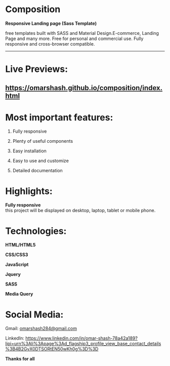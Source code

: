 # Composition
**Responsive Landing page (Sass Template)**

free templates built with SASS and Material Design.E-commerce, Landing Page and many more. Free for personal and commercial use. Fully responsive and cross-browser compatible.

________

# Live Previews:

## https://omarshash.github.io/composition/index.html

# Most important features:

1. Fully responsive

2. Plenty of useful components

3. Easy installation

4. Easy to use and customize

5. Detailed documentation

# Highlights:

**Fully responsive**  
this project will be displayed on desktop, laptop, tablet or mobile phone.

# Technologies:

**HTML/HTML5**

**CSS/CSS3**

**JavaScript**

**Jquery**

**SASS**

**Media Query**

# Social Media:  

Gmail: omarshash284@gmail.com

LinkedIn: https://www.linkedin.com/in/omar-shash-78a42a189?lipi=urn%3Ali%3Apage%3Ad_flagship3_profile_view_base_contact_details%3B4B2GvX0DTSORtEN50wKh0g%3D%3D

**Thanks for all**
